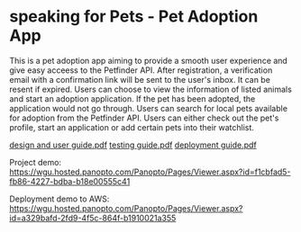 # speaking for Pets - Pet Adoption App

This is a pet adoption app aiming to provide a smooth user experience and give easy acceess to the Petfinder API. After registration, a verification email with a confirmation link will be sent to the user's inbox. It can be resent if expired. Users can choose to view the information of listed animals and start an adoption application. If the pet has been adopted, the application would not go through. Users can search for local pets available for adoption from the Petfinder API. Users can either check out the pet's profile, start an application or add certain pets into their watchlist.

[design and user guide.pdf](https://github.com/user-attachments/files/15890096/design.and.user.guide.pdf)
[testing guide.pdf](https://github.com/user-attachments/files/15890099/testing.guide.pdf)
[deployment guide.pdf](https://github.com/user-attachments/files/15890101/deployment.guide.pdf)

Project demo:
https://wgu.hosted.panopto.com/Panopto/Pages/Viewer.aspx?id=f1cbfad5-fb86-4227-bdba-b18e00555c41

Deployment demo to AWS:
https://wgu.hosted.panopto.com/Panopto/Pages/Viewer.aspx?id=a329bafd-2fd9-4f5c-864f-b1910021a355
